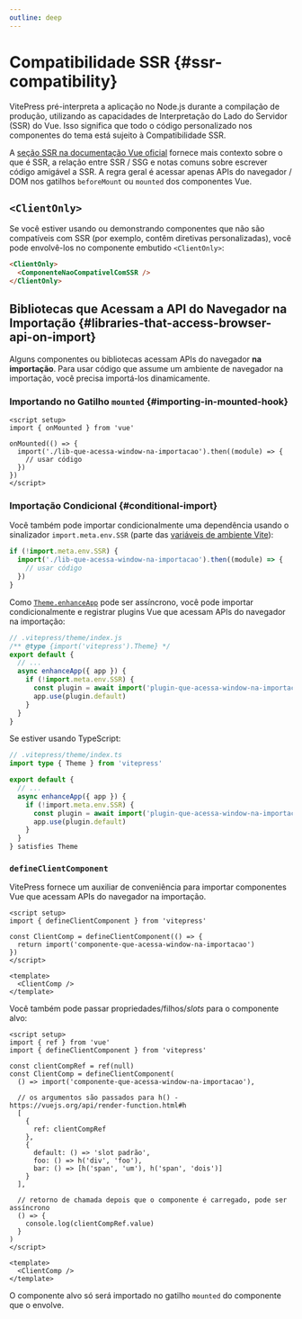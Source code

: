 ```yaml
---
outline: deep
---
```


# Compatibilidade SSR {#ssr-compatibility}

VitePress pré-interpreta a aplicação no Node.js durante a compilação de produção, utilizando as capacidades de Interpretação do Lado do Servidor (SSR) do Vue. Isso significa que todo o código personalizado nos componentes do tema está sujeito à Compatibilidade SSR.

A [seção SSR na documentação Vue oficial](https://vuejs.org/guide/scaling-up/ssr.html) fornece mais contexto sobre o que é SSR, a relação entre SSR / SSG e notas comuns sobre escrever código amigável a SSR. A regra geral é acessar apenas APIs do navegador / DOM nos gatilhos `beforeMount` ou `mounted` dos componentes Vue.

## `<ClientOnly>`

Se você estiver usando ou demonstrando componentes que não são compatíveis com SSR (por exemplo, contêm diretivas personalizadas), você pode envolvê-los no componente embutido `<ClientOnly>`:

```md
<ClientOnly>
  <ComponenteNaoCompativelComSSR />
</ClientOnly>
```

## Bibliotecas que Acessam a API do Navegador na Importação {#libraries-that-access-browser-api-on-import}

Alguns componentes ou bibliotecas acessam APIs do navegador **na importação**. Para usar código que assume um ambiente de navegador na importação, você precisa importá-los dinamicamente.

### Importando no Gatilho `mounted` {#importing-in-mounted-hook}

```vue
<script setup>
import { onMounted } from 'vue'

onMounted(() => {
  import('./lib-que-acessa-window-na-importacao').then((module) => {
    // usar código
  })
})
</script>
```

### Importação Condicional {#conditional-import}

Você também pode importar condicionalmente uma dependência usando o sinalizador `import.meta.env.SSR` (parte das [variáveis de ambiente Vite](https://vitejs.dev/guide/env-and-mode.html#env-variables)):

```js
if (!import.meta.env.SSR) {
  import('./lib-que-acessa-window-na-importacao').then((module) => {
    // usar código
  })
}
```

Como [`Theme.enhanceApp`](./custom-theme#theme-interface) pode ser assíncrono, você pode importar condicionalmente e registrar plugins Vue que acessam APIs do navegador na importação:

```js
// .vitepress/theme/index.js
/** @type {import('vitepress').Theme} */
export default {
  // ...
  async enhanceApp({ app }) {
    if (!import.meta.env.SSR) {
      const plugin = await import('plugin-que-acessa-window-na-importacao')
      app.use(plugin.default)
    }
  }
}
```

Se estiver usando TypeScript:
```ts
// .vitepress/theme/index.ts
import type { Theme } from 'vitepress'

export default {
  // ...
  async enhanceApp({ app }) {
    if (!import.meta.env.SSR) {
      const plugin = await import('plugin-que-acessa-window-na-importacao')
      app.use(plugin.default)
    }
  }
} satisfies Theme
```

### `defineClientComponent`

VitePress fornece um auxiliar de conveniência para importar componentes Vue que acessam APIs do navegador na importação.

```vue
<script setup>
import { defineClientComponent } from 'vitepress'

const ClientComp = defineClientComponent(() => {
  return import('componente-que-acessa-window-na-importacao')
})
</script>

<template>
  <ClientComp />
</template>
```

Você também pode passar propriedades/filhos/_slots_ para o componente alvo:

```vue
<script setup>
import { ref } from 'vue'
import { defineClientComponent } from 'vitepress'

const clientCompRef = ref(null)
const ClientComp = defineClientComponent(
  () => import('componente-que-acessa-window-na-importacao'),

  // os argumentos são passados para h() - https://vuejs.org/api/render-function.html#h
  [
    {
      ref: clientCompRef
    },
    {
      default: () => 'slot padrão',
      foo: () => h('div', 'foo'),
      bar: () => [h('span', 'um'), h('span', 'dois')]
    }
  ],

  // retorno de chamada depois que o componente é carregado, pode ser assíncrono
  () => {
    console.log(clientCompRef.value)
  }
)
</script>

<template>
  <ClientComp />
</template>
```

O componente alvo só será importado no gatilho `mounted` do componente que o envolve.
